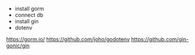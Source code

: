 - install gorm
- connect db
- install gin
- dotenv
  
https://gorm.io/
https://github.com/joho/godotenv
https://github.com/gin-gonic/gin
